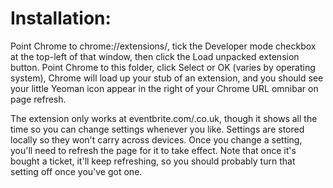 # Installation:

Point Chrome to chrome://extensions/, tick the Developer mode checkbox at the top-left of that window, then click the Load unpacked extension button. Point Chrome to this folder, click Select or OK (varies by operating system), Chrome will load up your stub of an extension, and you should see your little Yeoman icon appear in the right of your Chrome URL omnibar on page refresh.

The extension only works at eventbrite.com/.co.uk, though it shows all the time so you can change settings whenever you like. Settings are stored locally so they won't carry across devices. Once you change a setting, you'll need to refresh the page for it to take effect. Note that once it's bought a ticket, it'll keep refreshing, so you should probably turn that setting off once you've got one.

